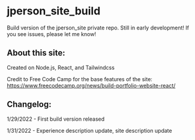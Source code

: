 # jperson_site_build
Build version of the jperson_site private repo. Still in early development! If you see issues, please let me know!

## About this site:
Created on Node.js, React, and Tailwindcss

Credit to Free Code Camp for the base features of the site: https://www.freecodecamp.org/news/build-portfolio-website-react/

## Changelog:

1/29/2022 - First build version released

1/31/2022 - Experience description update, site description update
